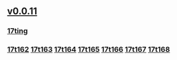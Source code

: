 ## [v0.0.11](https://github.com/littleflute/blcd15/edit/master/README.md)
### [17ting](https://littleflute.github.io/17ting/)
### [17t162](17t162) [17t163](17t163) [17t164](17t164) [17t165](17t165) [17t166](17t166) [17t167](17t167) [17t168](17t168)
